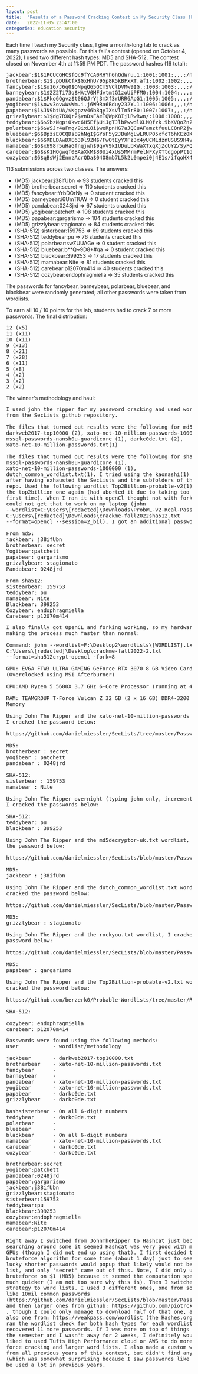 ```yaml
---
layout: post
title:  "Results of a Password Cracking Contest in My Security Class (Fall 2022)"
date:   2022-11-05 23:47:00
categories: education security
---
```


Each time I teach my Security class, I give a month-long lab to crack as many passwords as possible.  For this fall's contest (opened on October 4, 2022), I used two different hash types: MD5 and SHA-512.  The contest closed on November 4th at 11:59 PM PDT.  The password hashes (16 total):

<pre>
jackbear:$1$1PCUCGHC$fQc9fYcA0RHYh6hQdWru.1:1001:1001:,,,:/home/jackbear:/bin/bash
brotherbear:$1$.pDUkCfX$GxHhU/95p8K5kBFxXT.af1:1002:1002:,,,:/home/brotherbear:/bin/bash
fancybear:$1$o16/J6q0$ONpqQ65OCmSVClDVMw9IG.:1003:1003:,,,:/home/fancybear:/bin/bash
barneybear:$1$2Z2Ti73q$HAtV0MFdvtmtG1zoUiPFM0:1004:1004:,,,:/home/barneybear:/bin/bash
pandabear:$1$Pko6Qgvz$t06QJrYj3mXf3rURR6ApG1:1005:1005:,,,:/home/pandabear:/bin/bash
yogibear:$1$owv3ovwW$Wm.i.j6W9Ra6Bduy232Y.1:1006:1006:,,,:/home/yogibear:/bin/bash
papabear:$1$JN9btUA/$Kgpzv46b8qyIXsVlTn5r80:1007:1007:,,,:/home/papabear:/bin/bash
grizzlybear:$1$dg7RXQr2$vnDsFAeTQWpX8IjlRwRwn/:1008:1008:,,,:/home/grizzlybear:/bin/bashsisterbear:$6$Lti1Rz7aG5Gcxu0Y$fk7lAYOj5.20YOP09yYOHj0OLlTmyuzUleQVy4hPBpq5Z6oICK2UGUbP5ivqTIKqJrDLuAygY8qBbcgj.WMfn/:1009:1009:,,,:/home/sisterbear:/bin/bash
teddybear:$6$SbzNgpi0kwc6H5Ef$UiJgTJlbPwwdlXLMQfzk.9bKVQoZn2s2smtk3AaquFSi.NvP.pzYYANMI01MAYlqkhJn5Kz641TcshG.MKInJ1:1010:1010:,,,:/home/teddybear:/bin/bash
polarbear:$6$WSJr4aFmq/9ixL8i$weRpnHG7aJQCuAFamztfuuLC8nP2jwtskHG9lQkKiKV1WRBtefTWTRUiENCdkAQliu9hSD.5omg1XmQ8S9/sI0:1011:1011:,,,:/home/polarbear:/bin/bash
bluebear:$6$BpzsEOCQDs82hNgI$GYsF5y2JBuMgLwLRUP05xfcT6hKEz0KtPbUdWLjLR5P7SSXovsd7WWytwA9wfwIdpa3c5C0ddsHTl/LoULA6T/:1012:1012:,,,:/home/bluebear:/bin/bash
blackbear:$6$RDLDAwDXE63Dl9ZM$/FwOtEyYXFz3x4yUCMLdznUSUS9H4vSCMXM5VmSKW6xQFc/YQTm.t78pZ6Lf38fejGjNGB/ZlbUZqe8c0U9/K0:1013:1013:,,,:/home/blackbear:/bin/bash
mamabear:$6$x698r5uHaGfnqjwh$9qvV9kIUDuLbKWaXTxqXjZcUYZ/SyFQiQcKm/h7P2kVmQplzUIqeKLV8ekfFexfP4/cfOOMcfRX2Kgr1e/rvi.:1014:1014:,,,:/home/mamabear:/bin/bash
carebear:$6$sK1HOgwqf0BAaXkM$80Ui4xUs5MMrmPelNFXyXTtdgopPt1dHPAiv/W3FTmk9BqU1558haEWo5Zc5yjNWmdyNS4zTPsEOyGsyzNo0A/:1015:1015:,,,:/home/carebear:/bin/bash
cozybear:$6$qBsWj2EnnzAcrQDa$04O8mb7L5k2L0mpei0j4E1s/ifqoHX4nHybR/1m4QiG/usO8h18vWBE4fA7gFIZcnTWeLXPUJmLPOibvfdd.I1:1016:1016:,,,:/home/cozybear:/bin/bash
</pre>

113 submissions across two classes.  The answers:
* (MD5) jackbear:j38ifUbn => 93 students cracked this
* (MD5) brotherbear:secret => 110 students cracked this
* (MD5) fancybear:YrbDOrNy => 0 student cracked this
* (MD5) barneybear:i6UmTIUW => 0 student cracked this
* (MD5) pandabear:0248jrd => 67 students cracked this
* (MD5) yogibear:patchett => 108 students cracked this
* (MD5) papabear:gargarismo => 104 students cracked this
* (MD5) grizzlybear:stagionato => 84 students cracked this
* (SHA-512) sisterbear:159753 => 69 students cracked this
* (SHA-512) teddybear:pu => 76 students cracked this
* (SHA-512) polarbear:swZUUAGe => 0 student cracked this
* (SHA-512) bluebear:b**Q~9D8+#qa => 0 student cracked this
* (SHA-512) blackbear:399253 => 17 students cracked this
* (SHA-512) mamabear:Nite => 81 students cracked this
* (SHA-512) carebear:p12070m414 => 40 students cracked this
* (SHA-512) cozybear:endophragmiella => 35 students cracked this

The passwords for fancybear, barneybear, polarbear, bluebear, and blackbear were randomly generated; all other passwords were taken from wordlists.

To earn all 10 / 10 points for the lab, students had to crack 7 or more passwords.  The final distribution:

<pre>
12 (x5)
11 (x11)
10 (x11)
9 (x13)
8 (x21)
7 (x28)
6 (x11)
5 (x8)
4 (x2)
3 (x2)
2 (x2)
</pre>

The winner's methodology and haul:

<pre>
I used john the ripper for my password cracking and used wordlists
from the SecLists github repository.

The files that turned out results were the following for md5:
darkweb2017-top10000 (2), xato-net-10-million-passwords-1000000 (1),
mssql-passwords-nansh0u-guardicore (1), darkc0de.txt (2),
xato-net-10-million-passwords.txt(1)

The files that turned out results were the following for sha512:
mssql-passwords-nansh0u-guardicore (1),
xato-net-10-million-passwords-1000000 (1),
dutch_common_wordlist.txt(1). I tried using the kaonashi(1) wordlist
after having exhausted the SecLists and the subfolders of that
repo. Used the following wordlist Top2Billion-probable-v2(1). I ran
the top2billion one again (had aborted it due to taking too long the
first time). When I ran it with openCl thought not with forking as I
could not get that to work on my laptop (john
--wordlist=C:\Users\[redacted]\Downloads\ProbWL-v2-Real-Passwords-7z\Top2Billion-probable-v2.txt
C:\Users\[redacted]\Downloads\crackme-fall2022sha512.txt
--format=opencl --session=2_bil), I got an additional password.

From md5:
jackbear: j38ifUbn
brotherbear: secret
Yogibear:patchett
papabear: gargarismo
grizzlybear: stagionato
Pandabear: 0248jrd

From sha512:
sistearbear: 159753
teddybear: pu
mamabear: Nite
Blackbear: 399253
Cozybear: endophragmiella
Carebear: p12070m414
</pre>

<pre>
I also finally got OpenCL and forking working, so my hardware is
making the process much faster than normal:

Command: john --wordlist=F:\Desktop2\wordlists\[WORDLIST].txt
C:\Users\[redacted]\Desktop\crackme-fall2022-2.txt
--format=sha512crypt-opencl -fork=8

GPU: EVGA FTW3 ULTRA GAMING GeForce RTX 3070 8 GB Video Card
(Overclocked using MSI Afterburner)

CPU:AMD Ryzen 5 5600X 3.7 GHz 6-Core Processor (running at 4.62 GHz)

RAM: TEAMGROUP T-Force Vulcan Z 32 GB (2 x 16 GB) DDR4-3200 CL16
Memory

Using John The Ripper and the xato-net-10-million-passwords wordlist,
I cracked the password below:

https://github.com/danielmiessler/SecLists/tree/master/Passwords/xato-net-10-million-passwords.txt

MD5:
brotherbear : secret
yogibear : patchett 
pandabear : 0248jrd

SHA-512:
sisterbear : 159753
mamabear : Nite

Using John The Ripper overnight (typing john only, incremental ASCI),
I cracked the passwords below:

SHA-512:
teddybear: pu
blackbear : 399253

Using John The Ripper and the md5decryptor-uk.txt wordlist, I cracked
the password below:

https://github.com/danielmiessler/SecLists/blob/master/Passwords/Leaked-Databases/md5decryptor-uk.txt

MD5:
jackbear : j38ifUbn

Using John The Ripper and the dutch_common_wordlist.txt wordlist, I
cracked the password below:

https://github.com/danielmiessler/SecLists/blob/master/Passwords/dutch_common_wordlist.txt

MD5:
grizzlybear : stagionato

Using John The Ripper and the rockyou.txt wordlist, I cracked the
password below:

https://github.com/danielmiessler/SecLists/blob/master/Passwords/Leaked-Databases/rockyou.txt.tar.gz.

MD5:
papabear : gargarismo

Using John The Ripper and the Top2Billion-probable-v2.txt wordlist, I
cracked the password below:

https://github.com/berzerk0/Probable-Wordlists/tree/master/Real-Passwords

SHA-512:

cozybear: endophragmiella
carebear: p12070m414
</pre>

<pre>
Passwords were found using the following methods:
user           - wordlist/methodology

jackbear       - darkweb2017-top10000.txt
brotherbear    - xato-net-10-million-passwords.txt
fancybear      -
barneybear     - 
pandabear      - xato-net-10-million-passwords.txt
yogibear       - xato-net-10-million-passwords.txt
papabear       - darkc0de.txt
grizzlybear    - darkc0de.txt

bashsisterbear - On all 6-digit numbers
teddybear      - darkc0de.txt
polarbear      -
bluebear       -
blackbear      - On all 6-digit numbers
mamabear       - xato-net-10-million-passwords.txt
carebear       - darkc0de.txt
cozybear       - darkc0de.txt
</pre>

<pre>
brotherbear:secret
yogibear:patchett
pandabear:0248jrd
papabear:gargarismo
jackbear:j38ifUbn
grizzlybear:stagionato
sisterbear:159753
teddybear:pu
blackbear:399253
cozybear:endophragmiella
mamabear:Nite
carebear:p12070m414

Right away I switched from JohnTheRipper to Hashcat just because after
searching around some it seemed Hashcat was very good with multiple
GPUs (though I did not end up using that). I first decided to run a
bruteforce algorithm for some time (about 1 day) just to see if any
lucky shorter passwords would popup that likely would not be on a word
list, and only 'secret' came out of this. Note, I did only use
bruteforce on $1 (MD5) because it seemed the computation speed was
much quicker (I am not too sure why this is). Then I switched my
strategy to word lists. I used 3 different ones, one from something
like 10mil common passwords
(https://github.com/danielmiessler/SecLists/blob/master/Passwords/Common-Credentials/10-million-password-list-top-1000000.txt),
and then larger ones from github: https://github.com/piotrcki/wordlist
, though I could only manage to download half of that one, and then
also one from: https://weakpass.com/wordlist (the Hashes.org one). I
ran the wordlist check for both hash types for each wordlist and
recovered 11 more passwords. If I was more on top of things earlier in
the semester and I wasn't away for 2 weeks, I definitely would have
liked to used Tufts High Performance cloud or AWS to do more brute
force cracking and larger word lists. I also made a custom word list
from all previous years of this contest, but didn't find any repeats
(which was somewhat surprising because I saw passwords like L!verpool
be used a lot in previous years.</pre>
